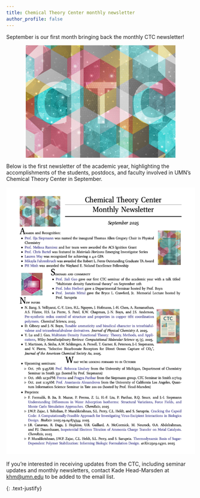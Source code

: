 ```yaml
---
title: Chemical Theory Center monthly newsletter
author_profile: false
---
```


September is our first month bringing back the monthly CTC newsletter! 
 
<img src="/assets/images/CTC-logo.jpg" alt="" style="width:400px; display:block; margin: auto;">

Below is the first newsletter of the academic year, highlighting the accomplishments of the students, postdocs, and faculty involved in UMN’s Chemical Theory Center in September.

<img src="/assets/images/September-2025-CTC-Newsletter.jpeg" alt="" style="width:600px;">

If you’re interested in receiving updates from the CTC, including seminar updates and monthly newsletters, contact Kade Head-Marsden at <a href="mailto:khm@umn.edu">khm@umn.edu</a> to be added to the email list. 

{: .text-justify}


